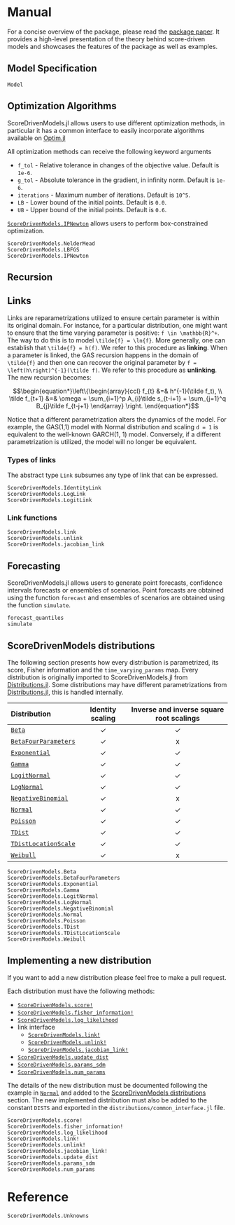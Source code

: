 # Manual

For a concise overview of the package, please read the [package paper](https://arxiv.org/abs/2008.05506). 
It provides a high-level presentation of the theory behind score-driven models and showcases the features of the package as well as examples.

## Model Specification

```@docs
Model
```

## Optimization Algorithms

ScoreDrivenModels.jl allows users to use different optimization methods, in particular
it has a common interface to easily incorporate algorithms available on [Optim.jl](https://github.com/JuliaNLSolvers/Optim.jl)

All optimization methods can receive the following keyword arguments
* `f_tol` - Relative tolerance in changes of the objective value. Default is `1e-6`.
* `g_tol` - Absolute tolerance in the gradient, in infinity norm. Default is `1e-6`.
* `iterations` - Maximum number of iterations. Default is `10^5`.
* `LB` - Lower bound of the initial points. Default is `0.0`.
* `UB` - Upper bound of the initial points. Default is `0.6`.

[`ScoreDrivenModels.IPNewton`](@ref) allows users to perform box-constrained optimization.

```@docs
ScoreDrivenModels.NelderMead
ScoreDrivenModels.LBFGS
ScoreDrivenModels.IPNewton
```

## Recursion

## Links

Links are reparametrizations utilized to ensure certain parameter is within its original domain. 
For instance, for a particular distribution, one might want to ensure that the time varying 
parameter is positive: ``f \in \mathbb{R}^+``. The way to do this is to model ``\tilde{f} = \ln{f}``. 
More generally, one can establish that ``\tilde{f} = h(f)``. We refer to this procedure as 
**linking**. When a parameter is linked, the GAS recursion happens in the domain of ``\tilde{f}`` 
and then one can recover the original parameter by ``f = \left(h\right)^{-1}(\tilde f)``. 
We refer to this procedure as **unlinking**. The new recursion becomes:

```math
\begin{equation*}\left\{\begin{array}{ccl}
    f_{t} &=& h^{-1}(\tilde f_t), \\
    \tilde f_{t+1} &=& \omega + \sum_{i=1}^p A_{i}\tilde s_{t-i+1} + \sum_{j=1}^q B_{j}\tilde f_{t-j+1}
    \end{array}
    \right.
\end{equation*}
```

Notice that a different parametrization alters the dynamics of the model. For example, 
the GAS(1,1) model with Normal distribution and scaling ``d = 1`` is equivalent to the well-known 
GARCH(1, 1) model. Conversely, if a different parametrization is utilized, the model will 
no longer be equivalent.

### Types of links

The abstract type `Link` subsumes any type of link that can be expressed.

```@docs
ScoreDrivenModels.IdentityLink
ScoreDrivenModels.LogLink
ScoreDrivenModels.LogitLink
```

### Link functions

```@docs
ScoreDrivenModels.link
ScoreDrivenModels.unlink
ScoreDrivenModels.jacobian_link
```

## Forecasting

ScoreDrivenModels.jl allows users to generate point forecasts, confidence intervals 
forecasts or ensembles of scenarios. Point forecasts are obtained using the function `forecast` 
and ensembles of scenarios are obtained using the function `simulate`.

```@docs
forecast_quantiles
simulate
```

## ScoreDrivenModels distributions

The following section presents how every distribution is parametrized, its score, Fisher information
and the `time_varying_params` map. Every distribution is originally imported to ScoreDrivenModels.jl
from [Distributions.jl](https://github.com/JuliaStats/Distributions.jl). Some distributions may have different
parametrizations from [Distributions.jl](https://github.com/JuliaStats/Distributions.jl),
this is handled internally.

| Distribution | Identity scaling | Inverse and inverse square root scalings |
| :------- |:---------------:|:--------------------:|
|[`Beta`](@ref)| ✓ | ✓  |
|[`BetaFourParameters`](@ref)| ✓ |  x  |
|[`Exponential`](@ref)| ✓ | ✓  |
|[`Gamma`](@ref)| ✓ | ✓  |
|[`LogitNormal`](@ref)| ✓ | ✓  |
|[`LogNormal`](@ref)| ✓ | ✓  |
|[`NegativeBinomial`](@ref)| ✓ |  x  |
|[`Normal`](@ref)| ✓ | ✓  |
|[`Poisson`](@ref)| ✓ | ✓  |
|[`TDist`](@ref)| ✓ | ✓  |
|[`TDistLocationScale`](@ref)| ✓ | ✓  |
|[`Weibull`](@ref)| ✓ |  x  |


```@docs
ScoreDrivenModels.Beta
ScoreDrivenModels.BetaFourParameters
ScoreDrivenModels.Exponential
ScoreDrivenModels.Gamma
ScoreDrivenModels.LogitNormal
ScoreDrivenModels.LogNormal
ScoreDrivenModels.NegativeBinomial
ScoreDrivenModels.Normal
ScoreDrivenModels.Poisson
ScoreDrivenModels.TDist
ScoreDrivenModels.TDistLocationScale
ScoreDrivenModels.Weibull
```

## Implementing a new distribution

If you want to add a new distribution please feel free to make a pull request.

Each distribution must have the following methods:
* [`ScoreDrivenModels.score!`](@ref)
* [`ScoreDrivenModels.fisher_information!`](@ref)
* [`ScoreDrivenModels.log_likelihood`](@ref)
* link interface
    * [`ScoreDrivenModels.link!`](@ref)
    * [`ScoreDrivenModels.unlink!`](@ref)
    * [`ScoreDrivenModels.jacobian_link!`](@ref)
* [`ScoreDrivenModels.update_dist`](@ref)
* [`ScoreDrivenModels.params_sdm`](@ref)
* [`ScoreDrivenModels.num_params`](@ref)

The details of the new distribution must be documented following the example in
[`Normal`](@ref) and added to the [ScoreDrivenModels distributions](@ref) section.
The new implemented distribution must also be added to the constant `DISTS` and exported in the
`distributions/common_interface.jl` file.

```@docs
ScoreDrivenModels.score!
ScoreDrivenModels.fisher_information!
ScoreDrivenModels.log_likelihood
ScoreDrivenModels.link!
ScoreDrivenModels.unlink!
ScoreDrivenModels.jacobian_link!
ScoreDrivenModels.update_dist
ScoreDrivenModels.params_sdm
ScoreDrivenModels.num_params
```

# Reference

```@docs
ScoreDrivenModels.Unknowns
```
